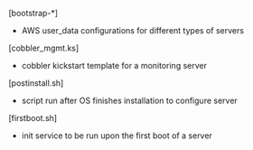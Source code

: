 [bootstrap-*]
- AWS user_data configurations for different types of servers

[cobbler_mgmt.ks]
- cobbler kickstart template for a monitoring server

[postinstall.sh]
- script run after OS finishes installation to configure server

[firstboot.sh]
- init service to be run upon the first boot of a server
